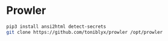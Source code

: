 # Prowler

 ``` sh
pip3 install ansi2html detect-secrets
git clone https://github.com/toniblyx/prowler /opt/prowler
```
